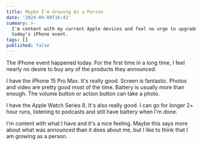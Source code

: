 ```yaml
---
title: Maybe I'm Growing As a Person
date: '2024-09-09T16:42'
summary: >-
  I'm content with my current Apple devices and feel no urge to upgrade after
  today's iPhone event.
tags: []
published: false
---
```

The iPhone event happened today. For the first time in a long time, I feel nearly no desire to buy any of the products they announced.

I have the iPhone 15 Pro Max. It's really good. Screen is fantastic. Photos and video are pretty good most of the time. Battery is usually more than enough. The volume button or action button can take a photo.

I have the Apple Watch Series 8. It's also really good. I can go for longer 2+ hour runs, listening to podcasts and still have battery when I'm done.

I'm content with what I have and it's a nice feeling. Maybe this says more about what was announced than it does about me, but I like to think that I am growing as a person.
